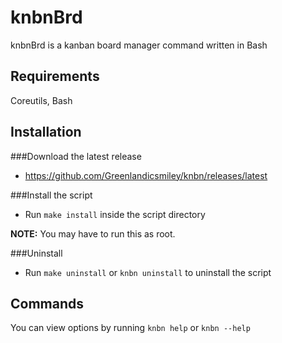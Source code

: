 # knbnBrd

knbnBrd is a kanban board manager command written in Bash

## Requirements

Coreutils, Bash

## Installation
###Download the latest release
- https://github.com/Greenlandicsmiley/knbn/releases/latest

###Install the script
- Run `make install` inside the script directory

**NOTE:** You may have to run this as root.

###Uninstall
- Run `make uninstall` or `knbn uninstall` to uninstall the script

## Commands

You can view options by running `knbn help` or `knbn --help`
